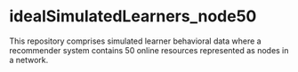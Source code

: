# idealSimulatedLearners_node50

This repository comprises simulated learner behavioral data where a recommender system contains 50 online resources represented as nodes in a network.
